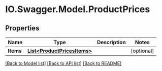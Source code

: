 # IO.Swagger.Model.ProductPrices
## Properties

Name | Type | Description | Notes
------------ | ------------- | ------------- | -------------
**Items** | [**List&lt;ProductPricesItems&gt;**](ProductPricesItems.md) |  | [optional] 

[[Back to Model list]](../README.md#documentation-for-models) [[Back to API list]](../README.md#documentation-for-api-endpoints) [[Back to README]](../README.md)

